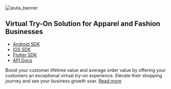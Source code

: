 ![aiuta_banner](https://github.com/user-attachments/assets/39f723e4-18e1-4fd1-bdbe-6d7eb209e85d)

## Virtual Try-On Solution for Apparel and Fashion Businesses

- [Android SDK](https://github.com/aiuta-com/android-sdk)
- [IOS SDK](https://github.com/aiuta-com/aiuta-ios-sdk)
- [Flutter SDK](https://github.com/aiuta-com/flutter-sdk)
- [API Docs](https://developer.aiuta.com/products/digital-try-on/Documentation)

Boost your customer lifetime value and average order value by offering your customers an exceptional virtual try-on experience. 
Elevate their shopping journey and see your business growth soar.
[Read more](https://aiuta.com/virtual-try-on)
